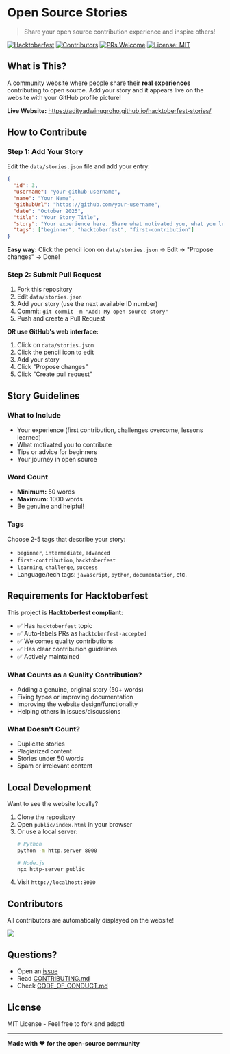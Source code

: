 # Open Source Stories

> Share your open source contribution experience and inspire others!

[![Hacktoberfest](https://img.shields.io/badge/Hacktoberfest-2025-blueviolet)](https://hacktoberfest.com)
[![Contributors](https://img.shields.io/github/contributors/AdityaDwiNugroho/hacktoberfest-stories)](https://github.com/AdityaDwiNugroho/hacktoberfest-stories/graphs/contributors)
[![PRs Welcome](https://img.shields.io/badge/PRs-welcome-brightgreen.svg)](https://github.com/AdityaDwiNugroho/hacktoberfest-stories/pulls)
[![License: MIT](https://img.shields.io/badge/License-MIT-yellow.svg)](https://opensource.org/licenses/MIT)

## What is This?

A community website where people share their **real experiences** contributing to open source. Add your story and it appears live on the website with your GitHub profile picture!

**Live Website:** https://adityadwinugroho.github.io/hacktoberfest-stories/

## How to Contribute

### Step 1: Add Your Story

Edit the `data/stories.json` file and add your entry:

```json
{
  "id": 3,
  "username": "your-github-username",
  "name": "Your Name",
  "githubUrl": "https://github.com/your-username",
  "date": "October 2025",
  "title": "Your Story Title",
  "story": "Your experience here. Share what motivated you, what you learned, challenges you faced, or advice for beginners. Minimum 50 words, maximum 1000 words.",
  "tags": ["beginner", "hacktoberfest", "first-contribution"]
}
```

**Easy way:** Click the pencil icon on `data/stories.json` → Edit → "Propose changes" → Done!

### Step 2: Submit Pull Request

1. Fork this repository
2. Edit `data/stories.json`
3. Add your story (use the next available ID number)
4. Commit: `git commit -m "Add: My open source story"`
5. Push and create a Pull Request

**OR use GitHub's web interface:**

1. Click on `data/stories.json`
2. Click the pencil icon to edit
3. Add your story
4. Click "Propose changes"
5. Click "Create pull request"

## Story Guidelines

### What to Include

- Your experience (first contribution, challenges overcome, lessons learned)
- What motivated you to contribute
- Tips or advice for beginners
- Your journey in open source

### Word Count

- **Minimum:** 50 words
- **Maximum:** 1000 words
- Be genuine and helpful!

### Tags

Choose 2-5 tags that describe your story:
- `beginner`, `intermediate`, `advanced`
- `first-contribution`, `hacktoberfest`
- `learning`, `challenge`, `success`
- Language/tech tags: `javascript`, `python`, `documentation`, etc.

## Requirements for Hacktoberfest

This project is **Hacktoberfest compliant**:

- ✅ Has `hacktoberfest` topic
- ✅ Auto-labels PRs as `hacktoberfest-accepted`
- ✅ Welcomes quality contributions
- ✅ Has clear contribution guidelines
- ✅ Actively maintained

### What Counts as a Quality Contribution?

- Adding a genuine, original story (50+ words)
- Fixing typos or improving documentation
- Improving the website design/functionality
- Helping others in issues/discussions

### What Doesn't Count?

- Duplicate stories
- Plagiarized content
- Stories under 50 words
- Spam or irrelevant content

## Local Development

Want to see the website locally?

1. Clone the repository
2. Open `public/index.html` in your browser
3. Or use a local server:
   ```bash
   # Python
   python -m http.server 8000
   
   # Node.js
   npx http-server public
   ```
4. Visit `http://localhost:8000`

## Contributors

All contributors are automatically displayed on the website!

<a href="https://github.com/AdityaDwiNugroho/hacktoberfest-stories/graphs/contributors">
  <img src="https://contrib.rocks/image?repo=AdityaDwiNugroho/hacktoberfest-stories" />
</a>

## Questions?

- Open an [issue](https://github.com/AdityaDwiNugroho/hacktoberfest-stories/issues)
- Read [CONTRIBUTING.md](CONTRIBUTING.md)
- Check [CODE_OF_CONDUCT.md](CODE_OF_CONDUCT.md)

## License

MIT License - Feel free to fork and adapt!

---

**Made with ❤️ for the open-source community**

